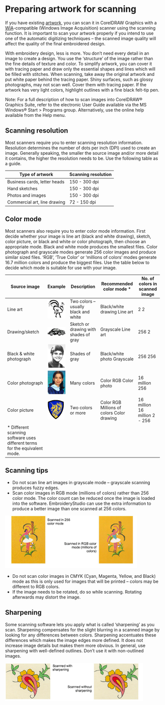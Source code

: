 # Preparing artwork for scanning

If you have existing [artwork](../../glossary/glossary), you can scan it in CorelDRAW Graphics with a [WIA](../../glossary/glossary)\-compatible (Windows Image Acquisition) scanner using the scanning function. It is important to scan your artwork properly if you intend to use one of the automatic digitizing techniques – the scanned image quality will affect the quality of the final embroidered design.

With embroidery design, less is more. You don’t need every detail in an image to create a design. You use the ‘structure’ of the image rather than the fine details of texture and color. To simplify artwork, you can cover it with tracing paper and draw only the essential shapes and lines which will be filled with stitches. When scanning, take away the original artwork and put white paper behind the tracing paper. Shiny surfaces, such as glossy photographs, may not scan well. Cover them with tracing paper. If the artwork has very light colors, highlight outlines with a fine black felt-tip pen.

Note: For a full description of how to scan images into CorelDRAW® Graphics Suite, refer to the electronic User Guide available via the MS Windows® Start > Programs group. Alternatively, use the online help available from the Help menu.

## Scanning resolution

Most scanners require you to enter scanning resolution information. Resolution determines the number of dots per inch (DPI) used to create an image. Generally speaking, the smaller the source image and/or more detail it contains, the higher the resolution needs to be. Use the following table as a guide.

| Type of artwork              | Scanning resolution |
| ---------------------------- | ------------------- |
| Business cards, letter heads | 150 - 300 dpi       |
| Hand sketches                | 150 - 300 dpi       |
| Photos and images            | 150 - 300 dpi       |
| Commercial art, line drawing | 72 - 150 dpi        |

## Color mode

Most scanners also require you to enter color mode information. First decide whether your image is line art (black and white drawing), sketch, color picture, or black and white or color photograph, then choose an appropriate mode. Black and white mode produces the smallest files. Color photograph and grayscale modes generate 256 color images and produce similar sized files. ‘RGB’, ‘True Color’ or ‘millions of colors’ modes generate 16.7 million colors and produce the biggest files. Use the table below to decide which mode is suitable for use with your image.

| Source image                                                                 | Example                                                    | Description                           | Recommended color mode \*                  | No. of colors in scanned image |
| ---------------------------------------------------------------------------- | ---------------------------------------------------------- | ------------------------------------- | ------------------------------------------ | ------------------------------ |
| Line art                                                                     | ![LineArt.png](assets/LineArt.png)                         | Two colors – usually black and white  | Black/white drawing Line art               | 2 2                            |
| Drawing/sketch                                                               | ![Drawing.png](assets/Drawing.png)                         | Sketch or drawing with shades of gray | Grayscale Line art                         | 256 2                          |
| Black & white photograph                                                     | ![PhotoB&W.png](assets/PhotoB_W.png)                       | Shades of gray                        | Black/white photo Grayscale                | 256 256                        |
| Color photograph                                                             | ![PhotoMillionsColors.png](assets/PhotoMillionsColors.png) | Many colors                           | Color RGB Color photo                      | 16 million 256                 |
| Color picture                                                                | ![ColorPicture1.png](assets/ColorPicture1.png)             | Two colors or more                    | Color RGB Millions of colors Color drawing | 16 million 16 million 2 - 256  |
| \* Different scanning software uses different terms for the equivalent mode. |                                                            |                                       |                                            |                                |

## Scanning tips

- Do not scan line art images in grayscale mode – grayscale scanning produces fuzzy edges.
- Scan color images in RGB mode (millions of colors) rather than 256 color mode. The color count can be reduced once the image is loaded into the software. EmbroideryStudio can use the extra information to produce a better image than one scanned at 256 colors.

![bitmaps00033.png](assets/bitmaps00033.png)

- Do not scan color images in CMYK (Cyan, Magenta, Yellow, and Black) mode as this is only used for images that will be printed – colors may be different to RGB colors.
- If the image needs to be rotated, do so while scanning. Rotating afterwards may distort the image.

## Sharpening

Some scanning software lets you apply what is called ‘sharpening’ as you scan. Sharpening compensates for the slight blurring in a scanned image by looking for any differences between colors. Sharpening accentuates these differences which makes the image edges more defined. It does not increase image details but makes them more obvious. In general, use sharpening with well-defined outlines. Don’t use it with non-outlined images.

![bitmaps00036.png](assets/bitmaps00036.png)
